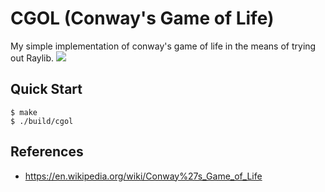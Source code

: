 # CGOL (Conway's Game of Life) 

My simple implementation of conway's game of life in the means of trying out Raylib.
![](https://0x0.st/XMG-.gif)

## Quick Start

```console
$ make
$ ./build/cgol 
```
## References
- https://en.wikipedia.org/wiki/Conway%27s_Game_of_Life
